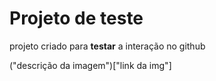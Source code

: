 # Projeto de teste

projeto criado para **testar** a interação no github

("descrição da imagem")["link da img"]

